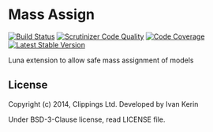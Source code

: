 Mass Assign
===========

[![Build Status](https://travis-ci.org/clippings/mass-assign.png?branch=master)](https://travis-ci.org/clippings/mass-assign)
[![Scrutinizer Code Quality](https://scrutinizer-ci.com/g/clippings/mass-assign/badges/quality-score.png)](https://scrutinizer-ci.com/g/clippings/mass-assign/)
[![Code Coverage](https://scrutinizer-ci.com/g/clippings/mass-assign/badges/coverage.png)](https://scrutinizer-ci.com/g/clippings/mass-assign/)
[![Latest Stable Version](https://poser.pugx.org/clippings/mass-assign/v/stable.png)](https://packagist.org/packages/clippings/mass-assign)

Luna extension to allow safe mass assignment of models

## License

Copyright (c) 2014, Clippings Ltd. Developed by Ivan Kerin

Under BSD-3-Clause license, read LICENSE file.
